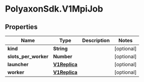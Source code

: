 # PolyaxonSdk.V1MpiJob

## Properties
Name | Type | Description | Notes
------------ | ------------- | ------------- | -------------
**kind** | **String** |  | [optional] 
**slots_per_worker** | **Number** |  | [optional] 
**launcher** | [**V1Replica**](V1Replica.md) |  | [optional] 
**worker** | [**V1Replica**](V1Replica.md) |  | [optional] 


